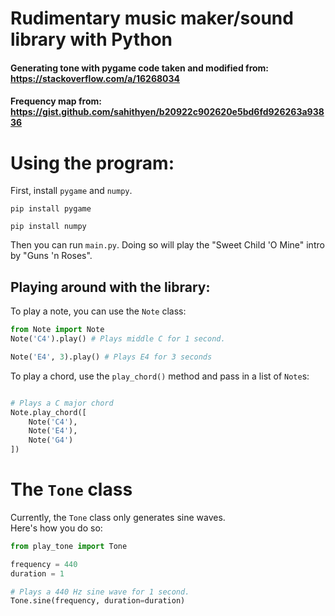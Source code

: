 # Rudimentary music maker/sound library with Python

#### Generating tone with pygame code taken and modified from: https://stackoverflow.com/a/16268034
#### Frequency map from: https://gist.github.com/sahithyen/b20922c902620e5bd6fd926263a93836


# Using the program:

First, install `pygame` and `numpy`. 
```
pip install pygame
```

```
pip install numpy
```

Then you can run `main.py`. Doing so will play the "Sweet Child 'O Mine" intro by "Guns 'n Roses".  

## Playing around with the library:

To play a note, you can use the `Note` class:
```python
from Note import Note
Note('C4').play() # Plays middle C for 1 second.

Note('E4', 3).play() # Plays E4 for 3 seconds
```

To play a chord, use the `play_chord()` method and pass in a list of `Note`s:

```python

# Plays a C major chord
Note.play_chord([
    Note('C4'),
    Note('E4'),
    Note('G4')
])
```

# The `Tone` class
Currently, the `Tone` class only generates sine waves.  
Here's how you do so:
```python
from play_tone import Tone

frequency = 440
duration = 1

# Plays a 440 Hz sine wave for 1 second.
Tone.sine(frequency, duration=duration)
```